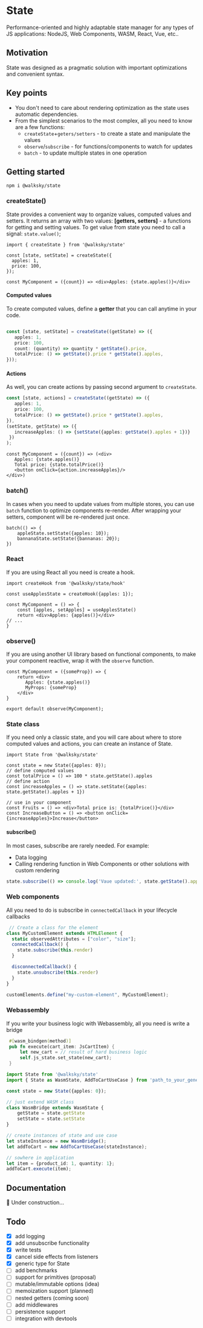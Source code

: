 # State
Performance-oriented and highly adaptable state manager for any types of JS applications: NodeJS, Web Components, WASM, React, Vue, etc..

## Motivation
State was designed as a pragmatic solution with important optimizations and convenient syntax. 

## Key points
* You don't need to care about rendering optimization as the state uses automatic dependencies.
* From the simplest scenarios to the most complex, all you need to know are a few functions:
   * `createState`+`geters/setters` - to create a state and manipulate the values
   * `observe`/`subscribe` - for functions/components to watch for updates
   * `batch` - to update multiple states in one operation

## Getting started
```shell
npm i @walksky/state
```
### createState()
State provides a convenient way to organize values, computed values and setters. It returns an array with two values:
**[getters, setters]** - a functions for getting and setting values.
To get value from state you need to call a signal: `state.value()`;
```tsx
import { createState } from '@walksky/state'

const [state, setState] = createState({
  apples: 1,
  price: 100,
});

const MyComponent = ({count}) => <div>Apples: {state.apples()}</div>
```
#### Computed values
To create computed values, define a **getter** that you can call anytime in your code.
```typescript

const [state, setState] = createState((getState) => ({
   apples: 1,
   price: 100,
   count: (quantity) => quantity * getState().price,
   totalPrice: () => getState().price * getState().apples,
}));
```
#### Actions
As well, you can create actions by passing second argument to `createState`. 
```typescript
const [state, actions] = createState((getState) => ({
   apples: 1,
   price: 100,
   totalPrice: () => getState().price * getState().apples,
}),
(setState, getState) => ({
   increaseApples: () => {setState({apples: getState().apples + 1})}
 })
);
```
```tsx
const MyComponent = ({count}) => (<div>
   Apples: {state.apples()}
   Total price: {state.totalPrice()}
   <button onClick={action.increaseApples}/>
</div>)
```

### batch()
In cases when you need to update values from multiple stores, you
can use `batch` function to optimize components re-render. After wrapping
your setters, component will be re-rendered just once.
```tsx
batch(() => {
    appleState.setState({apples: 10});
    bannanaState.setState({bannanas: 20});
})
```

### React
If you are using React all you need is create a hook.
```tsx
import createHook from '@walksky/state/hook'

const useApplesState = createHook({apples: 1});

const MyComponent = () => {
    const [apples, setApples] = useApplesState()
    return <div>Apples: {apples()}</div>
// ...
}
```

### observe()
If you are using another UI library based on functional components, to make your component reactive, wrap it with the `observe` function.
```tsx
const MyComponent = ({someProp}) => {
    return <div>
       Apples: {state.apples()}
       MyProps: {someProp}
    </div>
}

export default observe(MyComponent);
```


### State class
If you need only a classic state, and you will care about where to store computed values and actions,
you can create an instance of State.
```tsx
import State from '@walksky/state'

const state = new State({apples: 0});
// define computed values
const totalPrice = () => 100 * state.getState().apples
// define action
const increaseApples = () => state.setState({apples: state.getState().apples + 1})

// use in your component
const Fruits = () => <div>Total price is: {totalPrice()}</div>
const IncreaseButton = () => <button onClick={increaseApples}>Increase</button>
```

#### subscribe()
In most cases, subscribe are rarely needed. For example:
 * Data logging
 * Calling rendering function in Web Components or other solutions with custom rendering

```typescript
state.subscribe(() => console.log('Vaue updated:', state.getState().apples));
```

### Web components
All you need to do is subscribe in `connectedCallback` in your lifecycle callbacks
```javascript
 // Create a class for the element
class MyCustomElement extends HTMLElement {
  static observedAttributes = ["color", "size"];
  connectedCallback() {
    state.subscribe(this.render)
  }

  disconnectedCallback() {
    state.unsubscribe(this.render)
  }
}

customElements.define("my-custom-element", MyCustomElement);

```

### Webassembly
If you write your business logic with Webassembly, all you need is
write a bridge

```rust
 #[wasm_bindgen(method)]
 pub fn execute(cart_item: JsCartItem) {
     let new_cart = // result of hard business logic
     self.js_state.set_state(new_cart);
 }
```
```typescript
import State from '@walksky/state'
import { State as WasmState, AddToCartUseCase } from 'path_to_your_generated_wasm_typed_file';

const state = new State({apples: 0});

// just extend WASM class
class WasmBridge extends WasmState {
    getState = state.getState
    setState = state.setState
}

// create instances of state and use case
let stateInstance = new WasmBridge();
let addToCart = new AddToCartUseCase(stateInstance);

// sowhere in application
let item = {product_id: 1, quantity: 1};
addToCart.execute(item);
```



## Documentation
:construction_worker: Under construction... 


## Todo

- [x] add logging
- [x] add unsubscribe functionality
- [x] write tests
- [x] cancel side effects from listeners
- [x] generic type for State  
- [ ] add benchmarks
- [ ] support for primitives (proposal)
- [ ] mutable/immutable options (idea)
- [ ] memoization support (planned)
- [ ] nested getters (coming soon)
- [ ] add middlewares
- [ ] persistence support
- [ ] integration with devtools